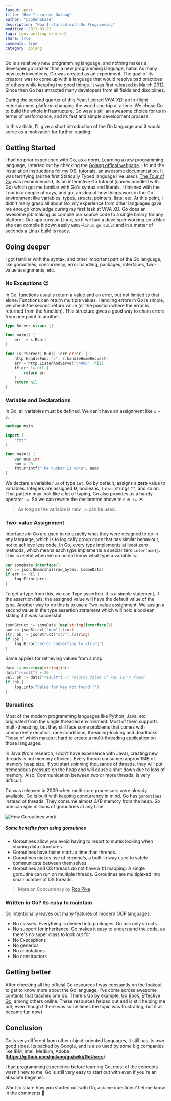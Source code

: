```yaml
---
layout: post
title: "How I Learned Golang"
author: "@codehakase"
description: "How I started with Go Programming"
modified: 2017-09-02
tags: [go, getting-started]
share: true
comments: true
category: golang
---
```


Go is a relatively new programming language, and nothing makes a developer go crazier than a new programming language, haha! As many new tech inventions, Go was created as an experiment. The goal of its creators was to come up with a language that would resolve bad practices of others while keeping the good things. It was first released in March 2012. Since then Go has attracted many developers from all fields and disciplines.

During the second quarter of this Year, I joined *ViVA XD*, an In-flight entertainment platform changing the world one trip at a time. We chose Go to build the whole infrastructure. Go was/is still an awesome choice for us in terms of performance, and its fast and simple development process.

In this article, I'll give a short introduction of the Go language and it would serve as a motivation for further reading.

## Getting Started
I had no prior experience with Go, as a norm, Learning a new programming language, I started out by checking the [Golang offical webpage](https://golang.org/). I found the installation instructions for my OS, tutorials, an awesome documentation. It was terrifying (as the first Statically Typed language I've used). [The Tour of Go](https://tour.golang.org/welcome/1) was recommended, its an interactive Go tutorial (comes bundled with Go) which got me familiar with Go's syntax and literals. I finished with the Tour in a couple of days, and got an idea of how things work in the Go environment like variables, types, structs, pointers, lists, etc. At this point, I didn't really grasp all about Go, my experience from other languages gave me enough knowledge during my first task at ViVA XD. Go does an awesome job making us compile our source code to a single binary for any platform. Our app runs on Linux, so if we had a developer working on a Mac she can compile it down easily
`GOOS=linux go build` and in a matter of seconds a Linux build is ready.

## Going deeper
I got familiar with the syntax, and other important part of the Go language, like goroutines, concurrency, error handling, packages, interfaces, two-value assignments, etc.

### No Exceptions 😉
In Go, functions usually return a value and an error, but not limited to that alone. Functions can return multiple values. Handling errors in Go is simple, we check the second return value (or the position where the error is returned from the function). This structure gives a good way to chain errors from one point to another.
```go
type Server struct {}

func main() {
	err := s.Run()
}

func (s *Server) Run() (err error) {
	http.HandleFunc("/", s.handleHomeRequest)
	err = http.ListenAndServe(":4000", nil)
	if err != nil {
		return err
	}
	return nil
}
```
### Variable and Declarations
In Go, all variables must be defined. We can't have an assignment like `x = 2`.
```go
package main

import (
	"fmt"
)

func main() {
	var num int
	num = 20
	fmt.Printf("The number is %d\n", num)
}
```
We declare a variable `num` of type `int`. Go by default, assigns a **zero** value to variables. Integers are assigned **0**, booleans, `false`, strings `""`, and so on. That pattern may look like a lot of typing, Go also provides us a handy operator `:=`.
So we can rewrite the declaration above to `num := 29`

> As long as the variable is new, `:=` can be used.

### Two-value Assignment
Interfaces in Go are used to do exactly what they were designed to do in any language, which is to logically group code that has similar behaviour, not to achieve less code.
In Go, every type implements at least zero methods, which means each type implements a special zero `interface{}`. This is useful when we do no not know what type a variable is.
```go
var someData interface{}
err := json.Unmarshal(raw_bytes, &someData)
if err != nil {
	log.Error(err)
}
```
To get a type from this, we use Type assertion. It is a simple statement, if the assertion fails, the assigned value will have the default value of the type. Another way to do this is to use a Two-value assignment. We assign a second value in the type assertion statement which will hold a boolean stating if it was successful.
```go
jsonStruct := someData.(map[string]interface{})
num := jsonStruct["num"].(int)
str, ok := jsonStruct["str"].(string)
if !ok {
	log.Error("error converting to string")
}
```
Same applies for retrieving values from a map
```go
data := make(map[string]int)
data["result"] = 20
val, ok := data["result"] // returns false if key isn't found
if !ok {
	log.info("Value for key not found!!")
}
```


### Goroutines
Most of the modern programming languages like Python, Java, etc originated from the single threaded environment. Most of them supports multi-threading, but they still face some problems that comes with concurrent execution, race conditions, threading-locking and deadlocks. Those of which makes it hard to create a multi-threading application on those languages.

In Java (from research, I don't have experience with Java), creating new threads is not memory efficient. Every thread consumes approx 1MB of memory heap size. If you start spinning thousands of threads, they will put tremendous pressure on the heap and will cause a shut down due to loss of memory. Also, Communication between two or more threads, is very difficult.

Go was released in 2009 when multi-core processors were already available. Go is built with keeping concurrency in mind. Go has `goroutines` instead of threads. They consume almost *2KB* memory from the heap. So one can spin millions of goroutines at any time.


![How Goroutines work](https://cdn-images-1.medium.com/max/1600/1*NFojvbkdRkxz0ZDbu4ysNA.jpeg "How Goroutines work - http://golangtutorials.blogspot.in/2011/06/goroutines.html")


##### Some benefits from using goroutines
- Goroutines allow you avoid having to resort to mutex locking when sharing data structures.
- Goroutines have faster startup time than threads.
- Goroutines makes use of *channels*, a built-in way used to safely communicate between themselves.
- Goroutines and OS threads do not have a 1:1 mapping. A single goroutine can run on multiple threads. Goroutines are multiplexed into small number of OS threads.

> More on Concurrency by [Rob Pike](https://blog.golang.org/concurrency-is-not-parallelism)

### Written in Go? Its easy to maintain
Go intentionally leaves out many features of modern OOP languages.
- No classes. Everything is divided into packages. Go has only structs.
- No support for inheritance. Go makes it easy to understand the code, as there's no super class to look out for.
- No Execeptions
- No generics
- No annotations
- No constructors

## Getting better
After checking all the official Go resources I was constantly on the lookout to get to know more about the Go language, I've come across awesome contents that teaches one Go. There's [Go by example](https://gobyexample.com/), [Go Book](https://golang-book.com), [Effective Go](https://golang.org/doc/effective_go.html), among others online.
These resources helped out and is still helping me out, even though I there was some times the topic was frustrating, but it all became fun now)

## Conclusion
Go is very different from other object-oriented languages, it still has its own good sides. Its backed by Google, and is also used by some big companies like IBM, Intel, Medium, Adobe (**https://github.com/golang/go/wiki/GoUsers**).

I had programming experience before learning Go, most of the concepts wasn't new to me, Go is still very easy to start out with even if you're an absolute beginner.

Want to share how you started out with Go, ask me questions? Let me know in the comments 🙂
